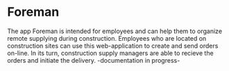 # Foreman
The app Foreman is intended for employees and can help them to organize remote supplying during construction.
Employees who are located on construction sites can use this web-application to create and send orders on-line. In its turn, construction supply managers are able to recieve the orders and initiate the delivery.
-documentation in progress-
